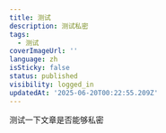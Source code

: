 ```yaml
---
title: 测试
description: 测试私密
tags:
  - 测试
coverImageUrl: ''
language: zh
isSticky: false
status: published
visibility: logged_in
updatedAt: '2025-06-20T00:22:55.209Z'
---
```

测试一下文章是否能够私密
